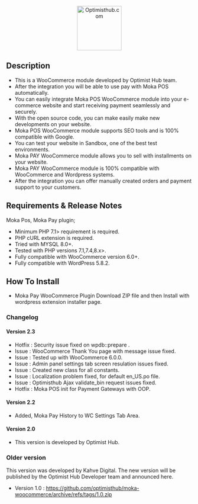 <p align="center">
  <a href="https://optimisthub.com?ref=github.com&param=moka-woocommerce">
    <img alt="Optimisthub.com" src="https://optimisthub.com/copyright/optimisthub.svg" height="120px" style="height:120px">
  </a> 
</p>

## Description

- This is a WooCommerce module developed by Optimist Hub team. 
- After the integration you will be able to use pay with Moka POS automatically.
- You can easily integrate Moka POS WooCommerce module into your e-commerce website and start receiving payment seamlessly and securely. 
- With the open source code, you can make easily make new developments on your website. 
- Moka POS WooCommerce module supports SEO tools and is 100% compatible with Google.
- You can test your website in Sandbox, one of the best test environments.
- Moka PAY WooCommerce module allows you to sell with installments on your website.
- Moka PAY WooCommerce module is 100% compatible with WooCommerce and Wordpress systems. 
- After the integration you can offer manually created orders and payment support to your customers.

## Requirements & Release Notes

Moka Pos, Moka Pay plugin;

- Minimum PHP 7.1> requirement is required.
- PHP cURL extension is required.
- Tried with MYSQL 8.0+.
- Tested with PHP versions 7.1,7.4,8.x>.
- Fully compatible with WooCommerce version 6.0+.
- Fully compatible with WordPress 5.8.2.

## How To Install

- Moka Pay WooCommerce Plugin Download ZIP file and then Install with wordpress extension installer page.

### Changelog 

#### Version 2.3
- Hotfix : Security issue fixed on wpdb::prepare . 
- Issue : WooCommerce Thank You page with message issue fixed. 
- Issue : Tested up with WooCommerce 6.0.0. 
- Issue : Admin panel settings tab screen resulation issues fixed. 
- Issue : Created new class for all constants. 
- Issue : Localization problem fixed, for default en_US.po file. 
- Issue : Optimisthub Ajax validate_bin request issues fixed.
- Hotfix : Moka POS init for Payment Gateways with OOP.

#### Version 2.2
- Added, Moka Pay History to WC Settings Tab Area. 

#### Version 2.0

- This version is developed by Optimist Hub.

### Older version

This version was developed by Kahve Digital. The new version will be published by the Optimist Hub Developer team and announced here.

- Version 1.0 : https://github.com/optimisthub/moka-woocommerce/archive/refs/tags/1.0.zip

